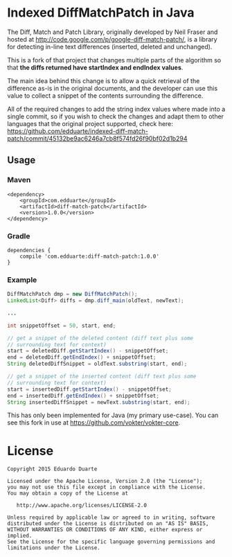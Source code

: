 # Indexed DiffMatchPatch in Java

The Diff, Match and Patch Library, originally developed by Neil Fraser and hosted at http://code.google.com/p/google-diff-match-patch/, is a library for detecting in-line text differences (inserted, deleted and unchanged).

This is a fork of that project that changes multiple parts of the algorithm so that **the diffs returned have startIndex and endIndex values**.

The main idea behind this change is to allow a quick retrieval of the difference as-is in the original documents, and the developer can use this value to collect a snippet of the contents surrounding the difference.

All of the required changes to add the string index values where made into a single commit, so if you wish to check the changes and adapt them to other languages that the original project supported, check here: https://github.com/edduarte/indexed-diff-match-patch/commit/45132be9ac6246a7cb8f574fd26f90bf02d1b294

## Usage ##

### Maven ###
```
<dependency>
    <groupId>com.edduarte</groupId>
    <artifactId>diff-match-patch</artifactId>
    <version>1.0.0</version>
</dependency>
```

### Gradle ###
```
dependencies {
    compile 'com.edduarte:diff-match-patch:1.0.0'
}
```

### Example ###

```java
DiffMatchPatch dmp = new DiffMatchPatch();
LinkedList<Diff> diffs = dmp.diff_main(oldText, newText);

...

int snippetOffset = 50, start, end;

// get a snippet of the deleted content (diff text plus some
// surrounding text for context)
start = deletedDiff.getStartIndex() - snippetOffset;
end = deletedDiff.getEndIndex() + snippetOffset;
String deletedDiffSnippet = oldText.substring(start, end);

// get a snippet of the inserted content (diff text plus some
// surrounding text for context)
start = insertedDiff.getStartIndex() - snippetOffset;
end = insertedDiff.getEndIndex() + snippetOffset;
String insertedDiffSnippet = newText.substring(start, end);
```

This has only been implemented for Java (my primary use-case). You can see this fork in use at https://github.com/vokter/vokter-core.


# License

    Copyright 2015 Eduardo Duarte

    Licensed under the Apache License, Version 2.0 (the "License");
    you may not use this file except in compliance with the License.
    You may obtain a copy of the License at

       http://www.apache.org/licenses/LICENSE-2.0

    Unless required by applicable law or agreed to in writing, software
    distributed under the License is distributed on an "AS IS" BASIS,
    WITHOUT WARRANTIES OR CONDITIONS OF ANY KIND, either express or implied.
    See the License for the specific language governing permissions and
    limitations under the License.

